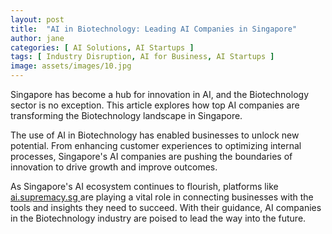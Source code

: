 ```yaml
---
layout: post
title:  "AI in Biotechnology: Leading AI Companies in Singapore"
author: jane
categories: [ AI Solutions, AI Startups ]
tags: [ Industry Disruption, AI for Business, AI Startups ]
image: assets/images/10.jpg
---
```


Singapore has become a hub for innovation in AI, and the Biotechnology sector is no exception. This article explores how top AI companies are transforming the Biotechnology landscape in Singapore.

The use of AI in Biotechnology has enabled businesses to unlock new potential. From enhancing customer experiences to optimizing internal processes, Singapore's AI companies are pushing the boundaries of innovation to drive growth and improve outcomes.

As Singapore's AI ecosystem continues to flourish, platforms like <a href="https://ai.supremacy.sg" target="_blank"> ai.supremacy.sg </a> are playing a vital role in connecting businesses with the tools and insights they need to succeed. With their guidance, AI companies in the Biotechnology industry are poised to lead the way into the future.
